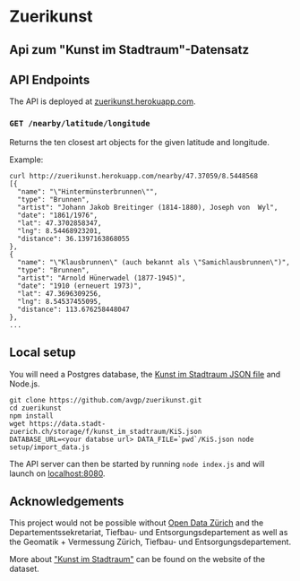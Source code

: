 # Zuerikunst
## Api zum "Kunst im Stadtraum"-Datensatz

## API Endpoints

The API is deployed at [zuerikunst.herokuapp.com](http://zuerikunst.herokuapp.com).

### `GET /nearby/latitude/longitude`

Returns the ten closest art objects for the given latitude and longitude.

Example:

```shell
curl http://zuerikunst.herokuapp.com/nearby/47.37059/8.5448568
[{
  "name": "\"Hintermünsterbrunnen\"",
  "type": "Brunnen",
  "artist": "Johann Jakob Breitinger (1814-1880), Joseph von  Wyl",
  "date": "1861/1976",
  "lat": 47.3702858347,
  "lng": 8.54468923201,
  "distance": 36.1397163868055
},
{
  "name": "\"Klausbrunnen\" (auch bekannt als \"Samichlausbrunnen\")",
  "type": "Brunnen",
  "artist": "Arnold Hünerwadel (1877-1945)",
  "date": "1910 (erneuert 1973)",
  "lat": 47.3696309256,
  "lng": 8.54537455095,
  "distance": 113.676258448047
},
...
```

## Local setup

You will need a Postgres database, the [Kunst im Stadtraum JSON file](https://data.stadt-zuerich.ch/storage/f/kunst_im_stadtraum/KiS.json) and Node.js.

```shell
git clone https://github.com/avgp/zuerikunst.git
cd zuerikunst
npm install
wget https://data.stadt-zuerich.ch/storage/f/kunst_im_stadtraum/KiS.json
DATABASE_URL=<your databse url> DATA_FILE=`pwd`/KiS.json node setup/import_data.js
```

The API server can then be started by running `node index.js` and will launch on [localhost:8080](http://localhost:8080).

## Acknowledgements

This project would not be possible without [Open Data Zürich](https://data.stadt-zuerich.ch/organization/stadt-zurich) and the Departementssekretariat, Tiefbau- und Entsorgungsdepartement as well as the Geomatik + Vermessung Zürich, Tiefbau- und Entsorgungsdepartement.

More about ["Kunst im Stadtraum"](https://data.stadt-zuerich.ch/dataset/kunst-im-stadtraum) can be found on the website of the dataset.
